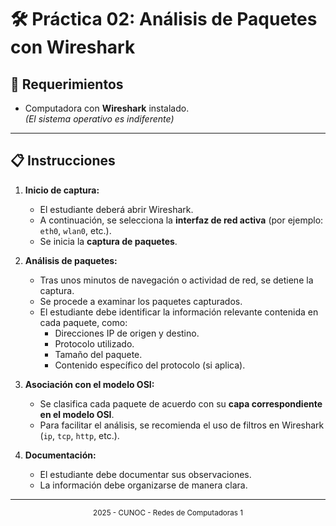 # 🛠️ Práctica 02: Análisis de Paquetes con Wireshark

## 🧰 Requerimientos

- Computadora con **Wireshark** instalado.  
  *(El sistema operativo es indiferente)*

---

## 📋 Instrucciones

1. **Inicio de captura:**
   - El estudiante deberá abrir Wireshark.
   - A continuación, se selecciona la **interfaz de red activa** (por ejemplo: `eth0`, `wlan0`, etc.).
   - Se inicia la **captura de paquetes**.

2. **Análisis de paquetes:**
   - Tras unos minutos de navegación o actividad de red, se detiene la captura.
   - Se procede a examinar los paquetes capturados.
   - El estudiante debe identificar la información relevante contenida en cada paquete, como:
     - Direcciones IP de origen y destino.
     - Protocolo utilizado.
     - Tamaño del paquete.
     - Contenido específico del protocolo (si aplica).

3. **Asociación con el modelo OSI:**
   - Se clasifica cada paquete de acuerdo con su **capa correspondiente en el modelo OSI**.
   - Para facilitar el análisis, se recomienda el uso de filtros en Wireshark (`ip`, `tcp`, `http`, etc.).

4. **Documentación:**
   - El estudiante debe documentar sus observaciones.
   - La información debe organizarse de manera clara.

---

<div align="center">
<sub>2025 - CUNOC - Redes de Computadoras 1</sub>
</div>
